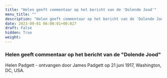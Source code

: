 ```yaml
---
title: "Helen geeft commentaar op het bericht van de 'Dolende Jood'"
menu_title: ""
description: "Helen geeft commentaar op het bericht van de 'Dolende Jood'"
date: 2023-09-01 06:00:01+00:827
draft: False
hidden: True
weight:
---
```

### Helen geeft commentaar op het bericht van de "Dolende Jood"

Helen Padgett - ontvangen door James Padgett op 21 juni 1917, Washington, DC, USA.
